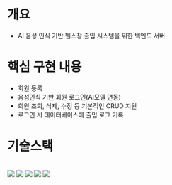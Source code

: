 # 개요

- AI 음성 인식 기반 헬스장 출입 시스템을 위한 백엔드 서버

# 핵심 구현 내용

- 회원 등록
- 음성인식 기반 회원 로그인(AI모델 연동)
- 회원 조회, 삭제, 수정 등 기본적인 CRUD 지원
- 로그인 시 데이터베이스에 출입 로그 기록

<div><h1>기술스택</h1></div>

<div> 
<br>
  <img src="https://img.shields.io/badge/java-007396?style=for-the-badge&logo=java&logoColor=white"> 
    <img src="https://img.shields.io/badge/spring-6DB33F?style=for-the-badge&logo=spring&logoColor=white"> 
    <img src="https://img.shields.io/badge/springboot-6DB33F?style=for-the-badge&logo=springboot&logoColor=white">
    <img src="https://img.shields.io/badge/gradle-02303A?style=for-the-badge&logo=gradle&logoColor=white">
    <img src="https://img.shields.io/badge/docker-%230db7ed.svg?style=for-the-badge&logo=docker&logoColor=white">

</div>
